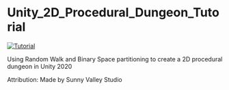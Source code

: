 # Unity_2D_Procedural_Dungeon_Tutorial
[![Tutorial](http://img.youtube.com/vi/-QOCX6SVFsk/hqdefault.jpg)](https://youtu.be/-QOCX6SVFsk)

<p> Using Random Walk and Binary Space partitioning to create a 2D procedural dungeon in Unity 2020


<p>Attribution:
Made by Sunny Valley Studio
